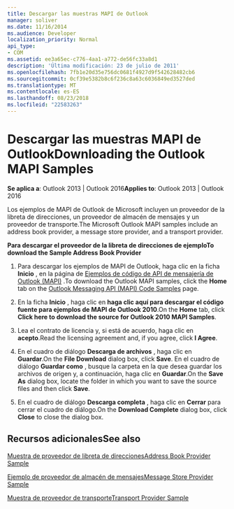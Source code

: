 ```yaml
---
title: Descargar las muestras MAPI de Outlook
manager: soliver
ms.date: 11/16/2014
ms.audience: Developer
localization_priority: Normal
api_type:
- COM
ms.assetid: ee3a65ec-c776-4aa1-a772-de56fc33a8d1
description: 'Última modificación: 23 de julio de 2011'
ms.openlocfilehash: 7fb1e20d35e756dc0681f4927d9f542628482cb6
ms.sourcegitcommit: 0cf39e5382b8c6f236c8a63c6036849ed3527ded
ms.translationtype: MT
ms.contentlocale: es-ES
ms.lasthandoff: 08/23/2018
ms.locfileid: "22583263"
---
```

# <a name="downloading-the-outlook-mapi-samples"></a><span data-ttu-id="77212-103">Descargar las muestras MAPI de Outlook</span><span class="sxs-lookup"><span data-stu-id="77212-103">Downloading the Outlook MAPI Samples</span></span>

  
  
<span data-ttu-id="77212-104">**Se aplica a**: Outlook 2013 | Outlook 2016</span><span class="sxs-lookup"><span data-stu-id="77212-104">**Applies to**: Outlook 2013 | Outlook 2016</span></span> 
  
<span data-ttu-id="77212-105">Los ejemplos de MAPI de Outlook de Microsoft incluyen un proveedor de la libreta de direcciones, un proveedor de almacén de mensajes y un proveedor de transporte.</span><span class="sxs-lookup"><span data-stu-id="77212-105">The Microsoft Outlook MAPI samples include an address book provider, a message store provider, and a transport provider.</span></span>
  
 <span data-ttu-id="77212-106">**Para descargar el proveedor de la libreta de direcciones de ejemplo**</span><span class="sxs-lookup"><span data-stu-id="77212-106">**To download the Sample Address Book Provider**</span></span>
  
1. <span data-ttu-id="77212-107">Para descargar los ejemplos de MAPI de Outlook, haga clic en la ficha **Inicio** , en la página de [Ejemplos de código de API de mensajería de Outlook (MAPI)](http://ol2010mapisamples.codeplex.com/) .</span><span class="sxs-lookup"><span data-stu-id="77212-107">To download the Outlook MAPI samples, click the **Home** tab on the [Outlook Messaging API (MAPI) Code Samples](http://ol2010mapisamples.codeplex.com/) page.</span></span> 
    
2. <span data-ttu-id="77212-108">En la ficha **Inicio** , haga clic en **haga clic aquí para descargar el código fuente para ejemplos de MAPI de Outlook 2010**.</span><span class="sxs-lookup"><span data-stu-id="77212-108">On the **Home** tab, click **Click here to download the source for Outlook 2010 MAPI Samples**.</span></span>
    
3. <span data-ttu-id="77212-109">Lea el contrato de licencia y, si está de acuerdo, haga clic en **acepto**.</span><span class="sxs-lookup"><span data-stu-id="77212-109">Read the licensing agreement and, if you agree, click **I Agree**.</span></span>
    
4. <span data-ttu-id="77212-110">En el cuadro de diálogo **Descarga de archivos** , haga clic en **Guardar**.</span><span class="sxs-lookup"><span data-stu-id="77212-110">On the **File Download** dialog box, click **Save**.</span></span> <span data-ttu-id="77212-111">En el cuadro de diálogo **Guardar como** , busque la carpeta en la que desea guardar los archivos de origen y, a continuación, haga clic en **Guardar**.</span><span class="sxs-lookup"><span data-stu-id="77212-111">On the **Save As** dialog box, locate the folder in which you want to save the source files and then click **Save**.</span></span>
    
5. <span data-ttu-id="77212-112">En el cuadro de diálogo **Descarga completa** , haga clic en **Cerrar** para cerrar el cuadro de diálogo.</span><span class="sxs-lookup"><span data-stu-id="77212-112">On the **Download Complete** dialog box, click **Close** to close the dialog box.</span></span> 
    
## <a name="see-also"></a><span data-ttu-id="77212-113">Recursos adicionales</span><span class="sxs-lookup"><span data-stu-id="77212-113">See also</span></span>



[<span data-ttu-id="77212-114">Muestra de proveedor de libreta de direcciones</span><span class="sxs-lookup"><span data-stu-id="77212-114">Address Book Provider Sample</span></span>](address-book-provider-sample.md)
  
[<span data-ttu-id="77212-115">Ejemplo de proveedor de almacén de mensajes</span><span class="sxs-lookup"><span data-stu-id="77212-115">Message Store Provider Sample</span></span>](message-store-provider-sample.md)
  
[<span data-ttu-id="77212-116">Muestra de proveedor de transporte</span><span class="sxs-lookup"><span data-stu-id="77212-116">Transport Provider Sample</span></span>](transport-provider-sample.md)


